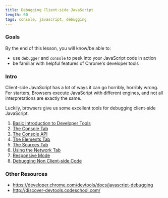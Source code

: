 ```yaml
---
title: Debugging Client-side JavaScript
length: 60
tags: console, javascript, debugging
---
```


### Goals

By the end of this lesson, you will know/be able to:

* use `debugger` and `console` to peek into your JavaScript code in action
* be familiar with helpful features of Chrome's developer tools


### Intro

Client-side JavaScript has a lot of ways it can go horribly, horribly wrong. For starters, Browsers execute JavaScript with different engines, and not all interpretations are exactly the same.

Luckily, browsers give us some excellent tools for debugging client-side JavaScript.

1. [Basic Introduction to Developer Tools](debugging-javascript/basic-intro-dev-tools.markdown)
2. [The Console Tab](debugging-javascript/using-the-console.markdown)
3. [The Console API](debugging-javascript/the-console-api.markdown)
4. [The Elements Tab](debugging-javascript/elements-tab.markdown)
5. [The Sources Tab](debugging-javascript/sources-tab.markdown)
6. [Using the Network Tab](debugging-javascript/network-tab.markdown)
7. [Responsive Mode](debugging-javascript/responsive-mode.markdown)
8. [Debugging Non Client-side Code](debugging-javascript/non-client-side.markdown)

### Other Resources
- https://developer.chrome.com/devtools/docs/javascript-debugging
- http://discover-devtools.codeschool.com/
